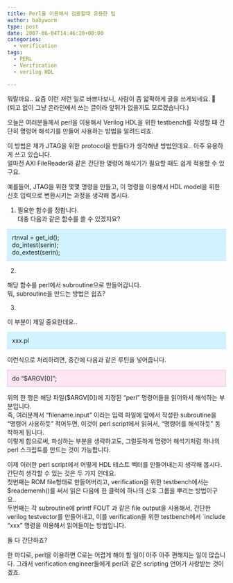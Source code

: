 ```yaml
---
title: Perl을 이용해서 검증할때 유용한 팁
author: babyworm
type: post
date: 2007-06-04T14:46:20+00:00
categories:
  - verification
tags:
  - PERL
  - Verification
  - verilog HDL

---
```

뭐랄까요.. 요즘 이런 저런 일로 바쁘다보니, 사람이 좀 얇팍하게 글을 쓰게되네요. 🙂  
(퇴고 없이 그냥 온라인에서 쓰는 글이라 앞뒤가 없을지도 모르겠습니다.)

오늘은 여러분들께서 perl을 이용해서 Verilog HDL을 위한 testbench를 작성할 때 간단히 명령어 해석기를 만들어 사용하는 방법을 알려드리죠.

이 방법은 제가 JTAG을 위한 protocol을 만들다가 생각해낸 방법인데요.. 아주 유용하게 쓰고 있습니다.  
얼마전 AXI FileReader와 같은 간단한 명령어 해석기가 필요할 때도 쉽게 적용할 수 있구요.

예를들어, JTAG을 위한 몇몇 명령을 만들고, 이 명령을 이용해서 HDL model을 위한 신호 입력으로 변환시키는 과정을 생각해 봅시다. 

1. 필요한 함수를 정합니다.  
대충 다음과 같은 함수를 쓸 수 있겠지요?

<DIV style="BORDER-RIGHT: #90e0ff 1px dotted; PADDING-RIGHT: 10px; BORDER-TOP: #90e0ff 1px dotted; PADDING-LEFT: 10px; PADDING-BOTTOM: 10px; BORDER-LEFT: #90e0ff 1px dotted; PADDING-TOP: 10px; BORDER-BOTTOM: #90e0ff 1px dotted; BACKGROUND-COLOR: #d2f2ff">
  rtnval = get_id();<br />do_intest(serin);<br />do_extest(serin);<br />
</DIV>

2.  
해당 함수를 perl에서 subroutine으로 만들어갑니다.  
뭐, subroutine을 만드는 방법은 쉽죠?

3.  
이 부분이 제일 중요한데요..

<DIV style="BORDER-RIGHT: #90e0ff 1px dotted; PADDING-RIGHT: 10px; BORDER-TOP: #90e0ff 1px dotted; PADDING-LEFT: 10px; PADDING-BOTTOM: 10px; BORDER-LEFT: #90e0ff 1px dotted; PADDING-TOP: 10px; BORDER-BOTTOM: #90e0ff 1px dotted; BACKGROUND-COLOR: #d2f2ff">
  xxx.pl <filename.input>
</DIV>

이런식으로 처리하려면, 중간에 다음과 같은 루틴을 넣어줍니다. 

<DIV style="BORDER-RIGHT: #e38fbc 1px dotted; PADDING-RIGHT: 10px; BORDER-TOP: #e38fbc 1px dotted; PADDING-LEFT: 10px; PADDING-BOTTOM: 10px; BORDER-LEFT: #e38fbc 1px dotted; PADDING-TOP: 10px; BORDER-BOTTOM: #e38fbc 1px dotted; BACKGROUND-COLOR: #ffe4f4">
  do &#8220;$ARGV[0]&#8221;;
</DIV>

위의 한 행은 해당 파일($ARGV[0])에 지정된 &#8220;perl&#8221; 명령어들을 읽어와서 해석하는 부분입니다.  
즉, 여러분께서 &#8220;filename.input&#8221; 이라는 입력 파일에 앞에서 작성한 subroutine을 &#8220;명령어 사용하듯&#8221; 적어두면, 이것이 perl script에서 읽혀서, &#8220;명령어를 해석하듯&#8221; 동작하게 됩니다.  
이렇게 함으로써, 파싱하는 부분을 생략하고도, 그럴듯하게 명령어 해석기처럼 하나의 perl 스크립트를 만드는 것이 가능합니다. 

이제 이러한 perl script에서 어떻게 HDL 테스트 벡터를 만들어내는지 생각해 봅시다.  
간단히 생각할 수 있는 것은 두 가지 인데요.  
첫번째는 ROM file형태로 만들어버리고, verification을 위한 testbench에서는 $readememh()를 써서 읽은 다음에 한 클럭에 하나의 신호 그룹을 뿌리는 방법이구요..  
두번째는 각 subroutine에 printf FOUT 과 같은 file output을 사용해서, 간단한 verilog testvector를 만들어내고, 이를 verification을 위한 testbench에서 \`include &#8220;xxx&#8221; 명령을 이용해서 읽어들이는 방법입니다.

둘 다 간단하죠?

한 마디로, perl을 이용하면 C로는 어렵게 해야 할 일이 아주 아주 편해지는 일이 많습니다. 그래서 verification engineer들에게 perl과 같은 scripting 언어가 사랑받는 것이겠죠.
